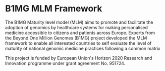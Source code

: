 # B1MG MLM Framework

The B1MG Maturity level model (MLM) aims to promote and facilitate the adoption of genomics by healthcare systems for making personalised medicine accessible to citizens and patients across Europe.
Experts from the Beyond One Million Genomes (B1MG) project developed the MLM framework to enable all interested countries to self evaluate the level of maturity of national genomic medicine practices following a common matrix

This project is funded by European Union's Horizon 2020 Research and Innovation programme under grant agreement No. 951724.
